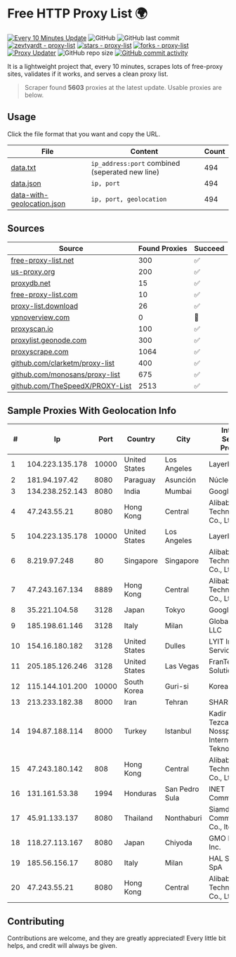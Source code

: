 
# Free HTTP Proxy List 🌍

[![Every 10 Minutes Update](https://github.com/mertguvencli/http-proxy-list/actions/workflows/main.yml/badge.svg?branch=main)](https://github.com/mertguvencli/http-proxy-list/actions/workflows/main.yml)
![GitHub](https://img.shields.io/github/license/mertguvencli/http-proxy-list)
![GitHub last commit](https://img.shields.io/github/last-commit/mertguvencli/http-proxy-list)
[![zevtyardt - proxy-list](https://img.shields.io/static/v1?label=zevtyardt&message=proxy-list&color=blue&logo=github)](https://github.com/zevtyardt/proxy-list "Go to GitHub repo")
[![stars - proxy-list](https://img.shields.io/github/stars/zevtyardt/proxy-list?style=social)](https://github.com/zevtyardt/proxy-list)
[![forks - proxy-list](https://img.shields.io/github/forks/zevtyardt/proxy-list?style=social)](https://github.com/zevtyardt/proxy-list)
[![Proxy Updater](https://github.com/zevtyardt/proxy-list/workflows/Proxy%20Updater/badge.svg)](https://github.com/zevtyardt/proxy-list/actions?query=workflow:"Proxy+Updater")
![GitHub repo size](https://img.shields.io/github/repo-size/zevtyardt/proxy-list)
[![GitHub commit activity](https://img.shields.io/github/commit-activity/m/zevtyardt/proxy-list?logo=commits)](https://github.com/zevtyardt/proxy-list/commits/main)

It is a lightweight project that, every 10 minutes, scrapes lots of free-proxy sites, validates if it works, and serves a clean proxy list.

> Scraper found **5603** proxies at the latest update. Usable proxies are below.

## Usage

Click the file format that you want and copy the URL.

|File|Content|Count|
|----|-------|-----|
|[data.txt](https://raw.githubusercontent.com/mertguvencli/http-proxy-list/main/proxy-list/data.txt)|`ip_address:port` combined (seperated new line)|494|
|[data.json](https://raw.githubusercontent.com/mertguvencli/http-proxy-list/main/proxy-list/data.json)|`ip, port`|494|
|[data-with-geolocation.json](https://raw.githubusercontent.com/mertguvencli/http-proxy-list/main/proxy-list/data-with-geolocation.json)|`ip, port, geolocation`|494|

## Sources

|Source|Found Proxies|Succeed|
|------|-------------|-------|
|[free-proxy-list.net](https://free-proxy-list.net)|300|✅|
|[us-proxy.org](https://www.us-proxy.org)|200|✅|
|[proxydb.net](http://proxydb.net)|15|✅|
|[free-proxy-list.com](https://free-proxy-list.com/?page=&port=&type%5B%5D=http&type%5B%5D=https&up_time=0&search=Search)|10|✅|
|[proxy-list.download](https://www.proxy-list.download/HTTP)|26|✅|
|[vpnoverview.com](https://vpnoverview.com/privacy/anonymous-browsing/free-proxy-servers)|0|🚫|
|[proxyscan.io](https://www.proxyscan.io)|100|✅|
|[proxylist.geonode.com](https://proxylist.geonode.com/api/proxy-list?limit=300&page=1&sort_by=lastChecked&sort_type=desc&protocols=http,https)|300|✅|
|[proxyscrape.com](https://api.proxyscrape.com/v2/?request=displayproxies&protocol=http&timeout=10000&country=all&ssl=all&anonymity=all)|1064|✅|
|[github.com/clarketm/proxy-list](https://raw.githubusercontent.com/clarketm/proxy-list/master/proxy-list-raw.txt)|400|✅|
|[github.com/monosans/proxy-list](https://raw.githubusercontent.com/monosans/proxy-list/main/proxies/http.txt)|675|✅|
|[github.com/TheSpeedX/PROXY-List](https://raw.githubusercontent.com/TheSpeedX/PROXY-List/master/http.txt)|2513|✅|


## Sample Proxies With Geolocation Info

|#|Ip|Port|Country|City|Internet Service Provider|
|-|--|----|-------|----|-------------------------|
|1|104.223.135.178|10000|United States|Los Angeles|LayerHost|
|2|181.94.197.42|8080|Paraguay|Asunción|Núcleo S.A.|
|3|134.238.252.143|8080|India|Mumbai|Google LLC|
|4|47.243.55.21|8080|Hong Kong|Central|Alibaba (US) Technology Co., Ltd.|
|5|104.223.135.178|10000|United States|Los Angeles|LayerHost|
|6|8.219.97.248|80|Singapore|Singapore|Alibaba (US) Technology Co., Ltd.|
|7|47.243.167.134|8889|Hong Kong|Central|Alibaba (US) Technology Co., Ltd.|
|8|35.221.104.58|3128|Japan|Tokyo|Google LLC|
|9|185.198.61.146|3128|Italy|Milan|Global Router LLC|
|10|154.16.180.182|3128|United States|Dulles|LYIT Internet Services|
|11|205.185.126.246|3128|United States|Las Vegas|FranTech Solutions|
|12|115.144.101.200|10000|South Korea|Guri-si|Korea Telecom|
|13|213.233.182.38|8000|Iran|Tehran|SHARIF-EDU|
|14|194.87.188.114|8000|Turkey|Istanbul|Kadir Huseyin Tezcan Nosspeed Internet Teknolojileri|
|15|47.243.180.142|808|Hong Kong|Central|Alibaba (US) Technology Co., Ltd.|
|16|131.161.53.38|1994|Honduras|San Pedro Sula|INET Communication|
|17|45.91.133.137|8080|Thailand|Nonthaburi|Siamdata Communication Co., ltd.|
|18|118.27.113.167|8080|Japan|Chiyoda|GMO Internet, Inc.|
|19|185.56.156.17|8080|Italy|Milan|HAL Service SpA|
|20|47.243.55.21|8080|Hong Kong|Central|Alibaba (US) Technology Co., Ltd.|



## Contributing

Contributions are welcome, and they are greatly appreciated! Every
little bit helps, and credit will always be given.

